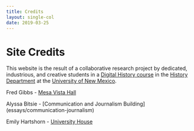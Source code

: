 ```yaml
---
title: Credits
layout: single-col
date: 2019-03-25
---
```


# Site Credits
This website is the result of a collaborative research project by dedicated, industrious, and creative students in a [Digital History course](http://fredgibbs.net/courses/digital-history) in the [History Department](history.unm.edu) at the [University of New Mexico](http://unm.edu).

Fred Gibbs - [Mesa Vista Hall](essays/mesa-vista-hall)

Alyssa Bitsie - [Communication and Journalism Building] (essays/communication-journalism)

Emily Hartshorn - [University House](essays/university-house)

